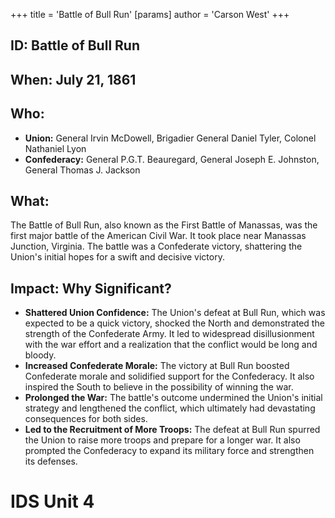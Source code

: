 +++
 title = 'Battle of Bull Run'
[params]
	author = 'Carson West'
+++
## ID: Battle of Bull Run 
## When: July 21, 1861

## Who:
* **Union:** General Irvin McDowell, Brigadier General Daniel Tyler,  Colonel Nathaniel Lyon 
* **Confederacy:** General P.G.T. Beauregard, General Joseph E. Johnston, General Thomas J. Jackson

## What:
The Battle of Bull Run, also known as the First Battle of Manassas, was the first major battle of the American Civil War. It took place near Manassas Junction, Virginia. The battle was a Confederate victory, shattering the Union's initial hopes for a swift and decisive victory.  

## Impact: Why Significant? 
* **Shattered Union Confidence:** The Union's defeat at Bull Run, which was expected to be a quick victory, shocked the North and demonstrated the strength of the Confederate Army. It led to widespread disillusionment with the war effort and a realization that the conflict would be long and bloody.
* **Increased Confederate Morale:** The victory at Bull Run boosted Confederate morale and solidified support for the Confederacy. It also inspired the South to believe in the possibility of winning the war.
* **Prolonged the War:** The battle's outcome undermined the Union's initial strategy and lengthened the conflict, which ultimately had devastating consequences for both sides.
* **Led to the Recruitment of More Troops:**  The defeat at Bull Run spurred the Union to raise more troops and prepare for a longer war. It also prompted the Confederacy to expand its military force and strengthen its defenses. 

# IDS Unit 4